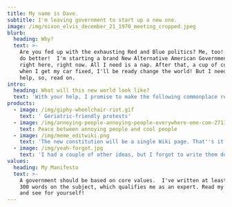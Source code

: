 ```yaml
---
title: My name is Dave.
subtitle: I'm leaving government to start up a new one.
image: /img/nixon_elvis_december_21_1970_meeting_cropped.jpeg
blurb:
  heading: Why?
  text: >-
    Are you fed up with the exhausting Red and Blue politics? Me, too! And I can
    do better!  I'm starting a brand New Alternative American Government (NAAG)
    right here, right now. All I need is a nap. After that, a cup of coffee. And
    when I get my car fixed, I'll be ready change the world! But I need your
    help, so, read on.
intro:
  heading: What will this new world look like?
  text: 'With your help, I promise to make the following commonplace realities:'
products:
  - image: /img/giphy-wheelchair-riot.gif
    text: ' Geriatric-friendly protests'
  - image: /img/annoying-people-annoying-people-everywhere-eme-com-27139601.png
    text: Peace between annoying people and cool people
  - image: /img/meme_editwiki.png
    text: 'The new constitution will be a single Wiki page. That''s it! '
  - image: /img/yeah-forgot.jpg
    text: 'I had a couple of other ideas, but I forgot to write them down. Whatever. '
values:
  heading: My Manifesto
  text: >-
    A government should be based on core values.  I've written at least 200 or
    300 words on the subject, which qualifies me as an expert. Read my Manifesto
    and see for yourself!
---
```


